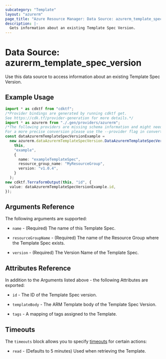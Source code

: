 ```yaml
---
subcategory: "Template"
layout: "azurerm"
page_title: "Azure Resource Manager: Data Source: azurerm_template_spec_version"
description: |-
  Gets information about an existing Template Spec Version.
---
```


# Data Source: azurerm\_template\_spec\_version

Use this data source to access information about an existing Template Spec Version.

## Example Usage

```typescript
import * as cdktf from "cdktf";
/*Provider bindings are generated by running cdktf get.
See https://cdk.tf/provider-generation for more details.*/
import * as azurerm from "./.gen/providers/azurerm";
/*The following providers are missing schema information and might need manual adjustments to synthesize correctly: azurerm.
For a more precise conversion please use the --provider flag in convert.*/
const dataAzurermTemplateSpecVersionExample =
  new azurerm.dataAzurermTemplateSpecVersion.DataAzurermTemplateSpecVersion(
    this,
    "example",
    {
      name: "exampleTemplateSpec",
      resource_group_name: "MyResourceGroup",
      version: "v1.0.4",
    }
  );
new cdktf.TerraformOutput(this, "id", {
  value: dataAzurermTemplateSpecVersionExample.id,
});

```

## Arguments Reference

The following arguments are supported:

*   `name` - (Required) The name of this Template Spec.

*   `resourceGroupName` - (Required) The name of the Resource Group where the Template Spec exists.

*   `version` - (Required) The Version Name of the Template Spec.

## Attributes Reference

In addition to the Arguments listed above - the following Attributes are exported:

*   `id` - The ID of the Template Spec version.

*   `templateBody` - The ARM Template body of the Template Spec Version.

*   `tags` - A mapping of tags assigned to the Template.

## Timeouts

The `timeouts` block allows you to specify [timeouts](https://www.terraform.io/language/resources/syntax#operation-timeouts) for certain actions:

* `read` - (Defaults to 5 minutes) Used when retrieving the Template.
